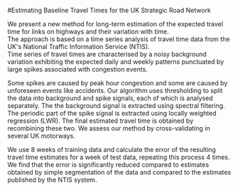 #Estimating Baseline Travel Times for the UK Strategic Road Network

We present a new method for long-term estimation of the expected travel time for links on highways and their variation with time.  
The approach is based on a time series analysis of travel time data from the UK's National Traffic Information Service (NTIS).  
Time series of travel times are characterised by a noisy background variation exhibiting the expected daily and weekly patterns punctuated by large spikes associated with congestion events. 

Some spikes are caused by peak hour congestion and some are caused by unforeseen events like accidents. 
Our algorithm uses thresholding to split the data into background and spike signals, each of which is analysed separately. 
The the background signal is extracted using spectral filtering. 
The periodic part of the spike signal is extracted using locally weighted regression (LWR). 
The final estimated travel time is obtained by recombining these two. 
We assess our method by cross-validating in several UK motorways. 

We use 8 weeks of training data and calculate the error of the resulting travel time estimates for a week of test data, repeating this process 4 times. 
We find that the error is significantly reduced compared to estimates obtained by simple segmentation of the data and compared to the estimates published by the NTIS system.
